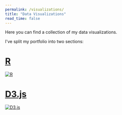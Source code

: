 ```yaml
---
permalink: /visualizations/
title: "Data Visualizations"
read_time: false
---
```

 
Here you can find a collection of my data visualizations. 

I've split my portfolio into two sections: 

# [R](https://connorrothschild.github.io/r/) 

[![R](https://raw.githubusercontent.com/connorrothschild/connorrothschild.github.io/master/_assets/images/scrollytelling.gif)](https://connorrothschild.github.io/r/)

# [D3.js](https://connorrothschild.github.io/d3js/) 

[![D3.js](https://raw.githubusercontent.com/connorrothschild/connorrothschild.github.io/master/_assets/images/kanye.jpg)](https://connorrothschild.github.io/d3js/)
